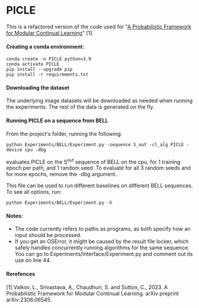 # PICLE

This is a refactored version of the code used for "[A Probabilistic Framework for Modular Continual Learning](https://arxiv.org/abs/2306.06545)" [1].

#### Creating a conda environment: 
    conda create -n PICLE python=3.9
    conda activate PICLE
    pip install --upgrade pip
    pip install -r requirements.txt

#### Downloading the dataset

The underlying image datasets will be downloaded as needed when running the experiments.
The rest of the data is generated on the fly.

#### Running PICLE on a sequence from BELL
From the project's folder, running the following:

    python Experiments/BELL/Experiment.py -sequence S_out -cl_alg PICLE -device cpu -dbg
evaluates PICLE on the S<sup>out</sup> sequence of BELL on the cpu, for 1 training epoch per path, and 1 random seed.
To evaluate for all 3 random seeds and for more epochs, remove the -dbg argument.

This file can be used to run different baselines on different BELL sequences. To see all options, run:

    python Experiments/BELL/Experiment.py -h

#### Notes:
- The code currently refers to paths as programs, as both specify how an input should be processed.
- If you get an OSError, it might be caused by the result file locker, which safely handles concurrently running algorithms for the same sequence. You can go to Experiments/Interface/Experiment.py and comment out its use on line 44.
#### Rerefences
[1] Valkov, L., Srivastava, A., Chaudhuri, S. and Sutton, C., 2023. A Probabilistic Framework for Modular Continual Learning. arXiv preprint arXiv:2306.06545.